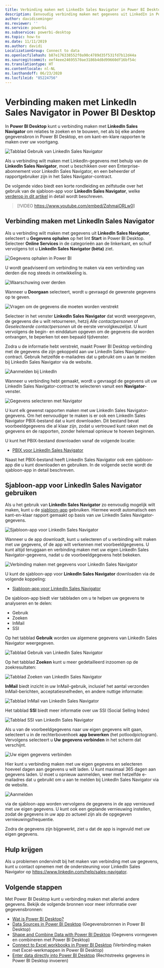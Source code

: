 ```yaml
---
title: Verbinding maken met LinkedIn Sales Navigator in Power BI Desktop
description: Eenvoudig verbinding maken met gegevens uit LinkedIn in Power BI Desktop en deze gebruiken
author: davidiseminger
ms.reviewer: ''
ms.service: powerbi
ms.subservice: powerbi-desktop
ms.topic: how-to
ms.date: 11/11/2019
ms.author: davidi
LocalizationGroup: Connect to data
ms.openlocfilehash: b87e176338552f0a90c4789d35f531fd7b12d44a
ms.sourcegitcommit: eef4eee24695570ae3186b4d8d99660df16bf54c
ms.translationtype: HT
ms.contentlocale: nl-NL
ms.lasthandoff: 06/23/2020
ms.locfileid: "85224756"
---
```

# <a name="connect-to-linkedin-sales-navigator-in-power-bi-desktop"></a>Verbinding maken met LinkedIn Sales Navigator in Power BI Desktop

In **Power BI Desktop** kunt u verbinding maken met **LinkedIn Sales Navigator** om relaties te zoeken en te bouwen, net als bij elke andere gegevensbron in Power BI Desktop, en om kant-en-klare rapporten te maken over uw voortgang.

![Tabblad Gebruik van LinkedIn Sales Navigator](media/desktop-connect-linkedin-sales-navigator/linkedin-sales-navigator-01.png)


Als u verbinding wilt maken met LinkedIn-gegevens met behulp van de **LinkedIn Sales Navigator**, moet u beschikken over een Enterprise-abonnement voor LinkedIn Sales Navigator, en een beheerder of rapportgebruiker zijn in het Sales Navigator-contract.

De volgende video biedt een korte rondleiding en zelfstudie over het gebruik van de sjabloon-app voor **LinkedIn Sales Navigator**, welke [verderop in dit artikel](#using-the-linkedin-sales-navigator-template-app) in detail wordt beschreven. 

> [!VIDEO https://www.youtube.com/embed/ZqhmaiORLw0]

## <a name="connect-to-linkedin-sales-navigator"></a>Verbinding maken met LinkedIn Sales Navigator

Als u verbinding wilt maken met gegevens uit **LinkedIn Sales Navigator**, selecteert u **Gegevens ophalen** op het lint **Start** in Power BI Desktop. Selecteer **Online Services** in de categorieën aan de linkerkant, en schuif vervolgens tot u **LinkedIn Sales Navigator (bèta)** ziet.

![Gegevens ophalen in Power BI](media/desktop-connect-linkedin-sales-navigator/linkedin-sales-navigator-02.png)

U wordt geadviseerd om verbinding te maken via een verbinding van derden die nog steeds in ontwikkeling is. 

![Waarschuwing over derden](media/desktop-connect-linkedin-sales-navigator/linkedin-sales-navigator-03.png)

Wanneer u **Doorgaan** selecteert, wordt u gevraagd de gewenste gegevens op te geven.

![Vragen om de gegevens die moeten worden verstrekt](media/desktop-connect-linkedin-sales-navigator/linkedin-sales-navigator-04.png)


Selecteer in het venster **LinkedIn Sales Navigator** dat wordt weergegeven, de gegevens die u wilt retourneren, hetzij *Alle contactpersonen* of *Geselecteerde contactpersonen* uit de eerste vervolgkeuzelijst. U kunt vervolgens de begin- en einddatum opgeven om de gegevens die worden ontvangen, te beperken tot een bepaald tijdvenster.

Zodra u de informatie hebt verstrekt, maakt Power BI Desktop verbinding met de gegevens die zijn gekoppeld aan uw LinkedIn Sales Navigator-contract. Gebruik hetzelfde e-mailadres dat u gebruikt om u aan te melden bij LinkedIn Sales Navigator via de website. 

![Aanmelden bij LinkedIn](media/desktop-connect-linkedin-sales-navigator/linkedin-sales-navigator-05.png)

Wanneer u verbinding hebt gemaakt, wordt u gevraagd de gegevens uit uw LinkedIn Sales Navigator-contract te selecteren vanuit een **Navigator**-venster.

![Gegevens selecteren met Navigator](media/desktop-connect-linkedin-sales-navigator/linkedin-sales-navigator-09.png)

U kunt elk gewenst rapporten maken met uw LinkedIn Sales Navigator-gegevens. Om het eenvoudiger te maken is er ook een LinkedIn Sales Navigator PBIX-bestand dat u kunt downloaden. Dit bestand bevat voorbeeldgegevens die al klaar zijn, zodat u vertrouwd kunt raken met de gegevens en de rapporten, zonder helemaal opnieuw te hoeven beginnen.

U kunt het PBIX-bestand downloaden vanaf de volgende locatie:
* [PBIX voor LinkedIn Sales Navigator](service-template-apps-samples.md)

Naast het PBIX-bestand heeft LinkedIn Sales Navigator ook een sjabloon-app die u kunt downloaden en gebruiken. In de volgende sectie wordt de sjabloon-app in detail beschreven.


## <a name="using-the-linkedin-sales-navigator-template-app"></a>Sjabloon-app voor LinkedIn Sales Navigator gebruiken

Als u het gebruik van **LinkedIn Sales Navigator** zo eenvoudig mogelijk wilt maken, kunt u de [sjabloon-app](service-template-apps-overview.md) gebruiken. Hiermee wordt automatisch een kant-en-klaar rapport gemaakt op basis van uw LinkedIn Sales Navigator-gegevens.

![Sjabloon-app voor LinkedIn Sales Navigator](media/desktop-connect-linkedin-sales-navigator/linkedin-sales-navigator-10.png)

Wanneer u de app downloadt, kunt u selecteren of u verbinding wilt maken met uw gegevens, of de app wilt verkennen met voorbeeldgegevens. U kunt altijd teruggaan en verbinding maken met uw eigen LinkedIn Sales Navigator-gegevens, nadat u de voorbeeldgegevens hebt bekeken. 

![Verbinding maken met gegevens voor LinkedIn Sales Navigator](media/desktop-connect-linkedin-sales-navigator/linkedin-sales-navigator-11.png)



U kunt de sjabloon-app voor **LinkedIn Sales Navigator** downloaden via de volgende koppeling:
* [Sjabloon-app voor LinkedIn Sales Navigator](https://appsource.microsoft.com/en-us/product/power-bi/pbi-contentpacks.linkedin_navigator)

De sjabloon-app biedt vier tabbladen om u te helpen uw gegevens te analyseren en te delen:

* Gebruik
* Zoeken
* InMail
* SSI

Op het tabblad **Gebruik** worden uw algemene gegevens van LinkedIn Sales Navigator weergegeven.

![Tabblad Gebruik van LinkedIn Sales Navigator](media/desktop-connect-linkedin-sales-navigator/linkedin-sales-navigator-12.png)

Op het tabblad **Zoeken** kunt u meer gedetailleerd inzoomen op de zoekresultaten:

![Tabblad Zoeken van LinkedIn Sales Navigator](media/desktop-connect-linkedin-sales-navigator/linkedin-sales-navigator-13.png)

**InMail** biedt inzicht in uw InMail-gebruik, inclusief het aantal verzonden InMail-berichten, acceptatiesnelheden, en andere nuttige informatie:

![Tabblad InMail van LinkedIn Sales Navigator](media/desktop-connect-linkedin-sales-navigator/linkedin-sales-navigator-14.png)

Het tabblad **SSI** biedt meer informatie over uw SSI (Social Selling Index)

![Tabblad SSI van LinkedIn Sales Navigator](media/desktop-connect-linkedin-sales-navigator/linkedin-sales-navigator-15.png)

Als u van de voorbeeldgegevens naar uw eigen gegevens wilt gaan, selecteert u in de rechterbovenhoek **app bewerken** (het potloodpictogram). Vervolgens selecteert u **Uw gegevens verbinden** in het scherm dat verschijnt.

![Uw eigen gegevens verbinden](media/desktop-connect-linkedin-sales-navigator/linkedin-sales-navigator-16.png)

Hier kunt u verbinding maken met uw eigen gegevens en selecteren hoeveel dagen aan gegevens u wilt laden. U kunt maximaal 365 dagen aan gegevens laden. U moet u opnieuw aanmelden, weer met hetzelfde e-mailadres dat u gebruikt om u aan te melden bij LinkedIn Sales Navigator via de website. 

![Aanmelden](media/desktop-connect-linkedin-sales-navigator/linkedin-sales-navigator-17.png)

via de sjabloon-app worden vervolgens de gegevens in de app vernieuwd met uw eigen gegevens. U kunt ook een geplande vernieuwing instellen, zodat de gegevens in uw app zo actueel zijn als de opgegeven vernieuwingsfrequentie. 

Zodra de gegevens zijn bijgewerkt, ziet u dat de app is ingevuld met uw eigen gegevens.

## <a name="getting-help"></a>Hulp krijgen

Als u problemen ondervindt bij het maken van verbinding met uw gegevens, kunt u contact opnemen met de ondersteuning voor LinkedIn Sales Navigator op https://www.linkedin.com/help/sales-navigator. 

## <a name="next-steps"></a>Volgende stappen
Met Power BI Desktop kunt u verbinding maken met allerlei andere gegevens. Bekijk de volgende bronnen voor meer informatie over gegevensbronnen:

* [Wat is Power BI Desktop?](../fundamentals/desktop-what-is-desktop.md)
* [Data Sources in Power BI Desktop](desktop-data-sources.md) (Gegevensbronnen in Power BI Desktop)
* [Shape and Combine Data with Power BI Desktop](desktop-shape-and-combine-data.md) (Gegevens vormgeven en combineren met Power BI Desktop)
* [Connect to Excel workbooks in Power BI Desktop](desktop-connect-excel.md) (Verbinding maken met Excel-werkmappen in Power BI Desktop)   
* [Enter data directly into Power BI Desktop](desktop-enter-data-directly-into-desktop.md) (Rechtstreeks gegevens in Power BI Desktop invoeren)   
